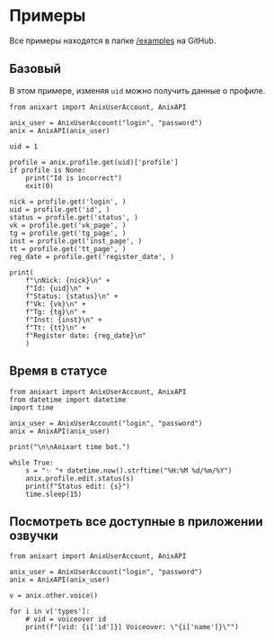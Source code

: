 # Примеры

Все примеры находятся в папке [/examples](https://github.com/SantaSpeen/anixart/tree/master/examples) на GitHub.

## Базовый

В этом примере, изменяя `uid` можно получить данные о профиле.

``` python3 title="profile_info.py"
from anixart import AnixUserAccount, AnixAPI

anix_user = AnixUserAccount("login", "password")
anix = AnixAPI(anix_user)

uid = 1

profile = anix.profile.get(uid)['profile']
if profile is None:
    print("Id is incorrect")
    exit(0)

nick = profile.get('login', )
uid = profile.get('id', )
status = profile.get('status', )
vk = profile.get('vk_page', )
tg = profile.get('tg_page', )
inst = profile.get('inst_page', )
tt = profile.get('tt_page', )
reg_date = profile.get('register_date', )

print(
    f"\nNick: {nick}\n" +
    f"Id: {uid}\n" +
    f"Status: {status}\n" +
    f"Vk: {vk}\n" +
    f"Tg: {tg}\n" +
    f"Inst: {inst}\n" +
    f"Tt: {tt}\n" +
    f"Register date: {reg_date}\n"
    )
```

## Время в статусе

```python3 title="time_bot.py"
from anixart import AnixUserAccount, AnixAPI
from datetime import datetime
import time

anix_user = AnixUserAccount("login", "password")
anix = AnixAPI(anix_user)

print("\n\nAnixart time bot.")

while True:
	s = "✨ "+ datetime.now().strftime("%H:%M %d/%m/%Y")
	anix.profile.edit.status(s)
	print(f"Status edit: {s}")
	time.sleep(15)

```

## Посмотреть все доступные в приложении озвучки

```python3 title="voiceovers.py"
from anixart import AnixUserAccount, AnixAPI

anix_user = AnixUserAccount("login", "password")
anix = AnixAPI(anix_user)

v = anix.other.voice()

for i in v['types']:
    # vid = voiceover id
    print(f"[vid: {i['id']}] Voiceover: \"{i['name']}\"")
```